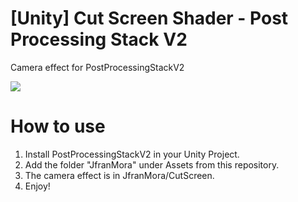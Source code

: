 # [Unity] Cut Screen Shader - Post Processing Stack V2
Camera effect for PostProcessingStackV2

![](20190730_cutscreenshader.gif)

# How to use
1. Install PostProcessingStackV2 in your Unity Project.
2. Add the folder "JfranMora" under Assets from this repository.
3. The camera effect is in JfranMora/CutScreen.
4. Enjoy!

